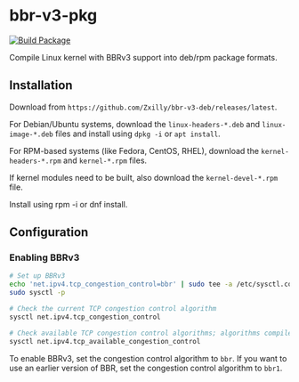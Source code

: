 # bbr-v3-pkg

[![Build Package](https://github.com/Zxilly/bbr-v3-pkg/actions/workflows/build.yml/badge.svg)](https://github.com/Zxilly/bbr-v3-pkg/actions/workflows/build.yml)

Compile Linux kernel with BBRv3 support into deb/rpm package formats.

## Installation

Download from `https://github.com/Zxilly/bbr-v3-deb/releases/latest`.

For Debian/Ubuntu systems, download the `linux-headers-*.deb` and `linux-image-*.deb` files and install using `dpkg -i` or `apt install`.

For RPM-based systems (like Fedora, CentOS, RHEL), download the `kernel-headers-*.rpm` and `kernel-*.rpm` files.

If kernel modules need to be built, also download the `kernel-devel-*.rpm` file.

Install using rpm -i or dnf install.

## Configuration

### Enabling BBRv3

```bash
# Set up BBRv3
echo 'net.ipv4.tcp_congestion_control=bbr' | sudo tee -a /etc/sysctl.conf
sudo sysctl -p

# Check the current TCP congestion control algorithm
sysctl net.ipv4.tcp_congestion_control

# Check available TCP congestion control algorithms; algorithms compiled as modules will not be displayed
sysctl net.ipv4.tcp_available_congestion_control
```

To enable BBRv3, set the congestion control algorithm to `bbr`. If you want to use an earlier version of BBR, set the congestion control algorithm to `bbr1`.